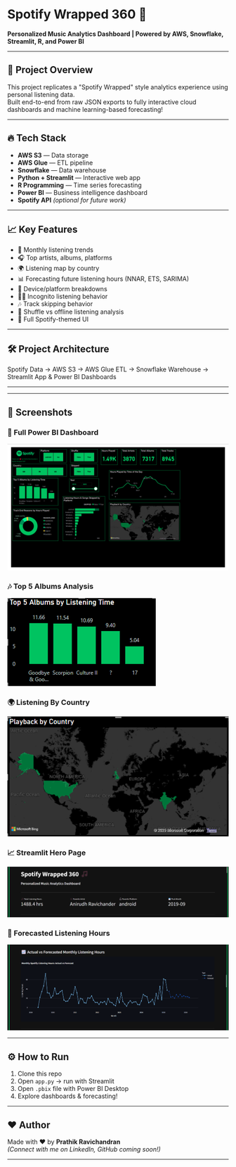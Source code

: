 # Spotify Wrapped 360 🎵

**Personalized Music Analytics Dashboard | Powered by AWS, Snowflake, Streamlit, R, and Power BI**

---

## 🚀 Project Overview
This project replicates a "Spotify Wrapped" style analytics experience using personal listening data.  
Built end-to-end from raw JSON exports to fully interactive cloud dashboards and machine learning-based forecasting!

---

## 🔥 Tech Stack

- **AWS S3** — Data storage
- **AWS Glue** — ETL pipeline
- **Snowflake** — Data warehouse
- **Python + Streamlit** — Interactive web app
- **R Programming** — Time series forecasting
- **Power BI** — Business intelligence dashboard
- **Spotify API** *(optional for future work)*

---

## 📈 Key Features

- 📅 Monthly listening trends
- 🎧 Top artists, albums, platforms
- 🌍 Listening map by country
- 📊 Forecasting future listening hours (NNAR, ETS, SARIMA)
- 📱 Device/platform breakdowns
- 🕵️‍♂️ Incognito listening behavior
- 🎶 Track skipping behavior
- 🎯 Shuffle vs offline listening analysis
- 🎨 Full Spotify-themed UI

---

## 🛠 Project Architecture
Spotify Data → AWS S3 → AWS Glue ETL → Snowflake Warehouse → Streamlit App & Power BI Dashboards

---

---

## 📸 Screenshots

### 🎨 Full Power BI Dashboard
![Power BI Full Dashboard](images/powerbi_full.png)

### 🎶 Top 5 Albums Analysis
![Top 5 Albums Chart](images/top5_albums.png)

### 🌍 Listening By Country
![Listening Country Map](images/country_map.png)

### 📈 Streamlit Hero Page
![Streamlit KPIs and Monthly Trends](images/streamlit_hero.png)

### 🔮 Forecasted Listening Hours
![Forecast Graph](images/forecast_graph.png)

---

## ⚙️ How to Run

1. Clone this repo
2. Open `app.py` → run with Streamlit
3. Open `.pbix` file with Power BI Desktop
4. Explore dashboards & forecasting!

---

## ❤️ Author

Made with ❤️ by **Prathik Ravichandran**  
*(Connect with me on LinkedIn, GitHub coming soon!)*

---
